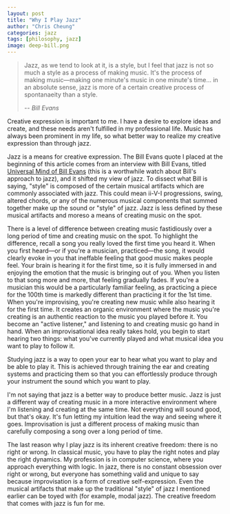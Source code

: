 ```yaml
---
layout: post
title: "Why I Play Jazz"
author: "Chris Cheung"
categories: jazz
tags: [philosophy, jazz]
image: deep-bill.png
---
```


> Jazz, as we tend to look at it, is a style, but I feel that jazz is not so much a style as a process of making music. It's the process of making music&mdash;making one minute's music in one minute's time... in an absolute sense, jazz is more of a certain creative process of spontanaeity than a style.
>
> -- <cite>Bill Evans</cite>

Creative expression is important to me. I have a desire to explore ideas and create, and these needs aren't fulfilled in my professional life. Music has always been prominent in my life, so what better way to realize my creative expression than through jazz.

Jazz is a means for creative expression. The Bill Evans quote I placed at the beginning of this article comes from an interview with Bill Evans, titled <a href="https://www.youtube.com/watch?v=QwXAqIaUahI" target="_blank">Universal Mind of Bill Evans</a> (this is a worthwhile watch about Bill's approach to jazz), and it shifted my view of jazz. To dissect what Bill is saying, "style" is composed of the certain musical artifacts which are commonly associated with jazz. This could mean ii-V-I progressions, swing, altered chords, or any of the numerous musical components that summed together make up the sound or "style" of jazz. Jazz is less defined by these musical artifacts and moreso a means of creating music on the spot.

There is a level of difference between creating music fastidiously over a long period of time and creating music on the spot. To highlight the difference, recall a song you really loved the first time you heard it. When you first heard&mdash;or if you're a musician, practiced&mdash;the song, it would clearly evoke in you that ineffable feeling that good music makes people feel. Your brain is hearing it for the first time, so it is fully immersed in and enjoying the emotion that the music is bringing out of you. When you listen to that song more and more, that feeling gradually fades. If you're a musician this would be a particularly familiar feeling, as practicing a piece for the 100th time is markedly different than practicing it for the 1st time. When you're improvising, you're creating new music while also hearing it for the first time. It creates an organic environment where the music you're creating is an authentic reaction to the music you played before it. You become an "active listener," and listening to and creating music go hand in hand. When an improvisational idea really takes hold, you begin to start hearing two things: what you've currently played and what musical idea you want to play to follow it. 

Studying jazz is a way to open your ear to hear what you want to play and be able to play it. This is achieved through training the ear and creating systems and practicing them so that you can effortlessly produce through your instrument the sound which you want to play.

I'm not saying that jazz is a better way to produce better music. Jazz is just a different way of creating music in a more interactive environment where I'm listening and creating at the same time. Not everything will sound good, but that's okay. It's fun letting my intuition lead the way and seeing where it goes. Improvisation is just a different process of making music than carefully composing a song over a long period of time.

The last reason why I play jazz is its inherent creative freedom: there is no right or wrong. In classical music, you have to play the right notes and play the right dynamics. My profession is in computer science, where you approach everything with logic. In jazz, there is no constant obsession over right or wrong, but everyone has something valid and unique to say because improvisation is a form of creative self-expression. Even the musical artifacts that make up the traditional "style" of jazz I mentioned earlier can be toyed with (for example, modal jazz). The creative freedom that comes with jazz is fun for me.